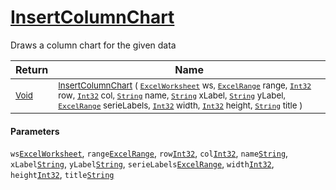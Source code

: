 # [InsertColumnChart](./ExcelHelper-100664043.md)

Draws a column chart for the given data

| Return | Name | 
| --- | --- | 
| <sub>[Void](https://docs.microsoft.com/en-us/dotnet/api/System.Void)</sub>| <sub>[InsertColumnChart](./ExcelHelper-100664043.md) ( [`ExcelWorksheet`](./ExcelHelper-100664043.md) ws, [`ExcelRange`](./ExcelHelper-100664043.md) range, [`Int32`](https://docs.microsoft.com/en-us/dotnet/api/System.Int32) row, [`Int32`](https://docs.microsoft.com/en-us/dotnet/api/System.Int32) col, [`String`](https://docs.microsoft.com/en-us/dotnet/api/System.String) name, [`String`](https://docs.microsoft.com/en-us/dotnet/api/System.String) xLabel, [`String`](https://docs.microsoft.com/en-us/dotnet/api/System.String) yLabel, [`ExcelRange`](./ExcelHelper-100664043.md) serieLabels, [`Int32`](https://docs.microsoft.com/en-us/dotnet/api/System.Int32) width, [`Int32`](https://docs.microsoft.com/en-us/dotnet/api/System.Int32) height, [`String`](https://docs.microsoft.com/en-us/dotnet/api/System.String) title )</sub>| <br>


#### Parameters
 `ws`[`ExcelWorksheet`](./ExcelHelper-100664043.md),  `range`[`ExcelRange`](./ExcelHelper-100664043.md),  `row`[`Int32`](https://docs.microsoft.com/en-us/dotnet/api/System.Int32),  `col`[`Int32`](https://docs.microsoft.com/en-us/dotnet/api/System.Int32),  `name`[`String`](https://docs.microsoft.com/en-us/dotnet/api/System.String),  `xLabel`[`String`](https://docs.microsoft.com/en-us/dotnet/api/System.String),  `yLabel`[`String`](https://docs.microsoft.com/en-us/dotnet/api/System.String),  `serieLabels`[`ExcelRange`](./ExcelHelper-100664043.md),  `width`[`Int32`](https://docs.microsoft.com/en-us/dotnet/api/System.Int32),  `height`[`Int32`](https://docs.microsoft.com/en-us/dotnet/api/System.Int32),  `title`[`String`](https://docs.microsoft.com/en-us/dotnet/api/System.String)